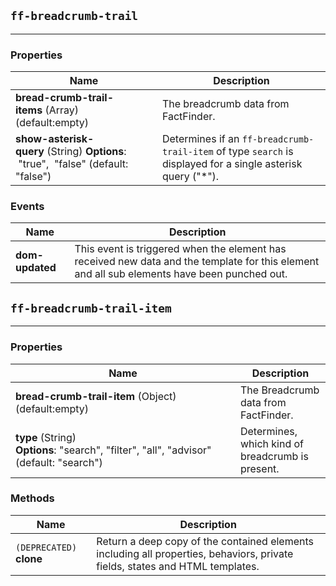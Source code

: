 ## `ff-breadcrumb-trail`
___
### Properties
| Name | Description |
| ---- | ----------- |
| **bread-crumb-trail-items**&nbsp;(Array) (default:empty) | The breadcrumb data from FactFinder. |
| **show-asterisk-query**&nbsp;(String) **Options**: &nbsp;"true", &nbsp;"false" (default: "false") | Determines if an `ff-breadcrumb-trail-item` of type `search` is displayed for a single asterisk query ("*"). |

### Events
| Name | Description |
| ---- | ----------- |
| **dom-updated** | This event is triggered when the element has received new data and the template for this element and all sub elements have been punched out. |

## `ff-breadcrumb-trail-item`
___
### Properties
| Name | Description |
| ---- | ----------- |
| **bread-crumb-trail-item**&nbsp;(Object) (default:empty) | The Breadcrumb data from FactFinder. |
| **type**&nbsp;(String) **Options**:&nbsp;"search",&nbsp;"filter",&nbsp;"all",&nbsp;"advisor" (default: "search") | Determines, which kind of breadcrumb is present.|

### Methods
| Name | Description |
| ---- | ----------- |
| `(DEPRECATED)` **clone** | Return a deep copy of the contained elements including all properties, behaviors, private fields, states and HTML templates. |

